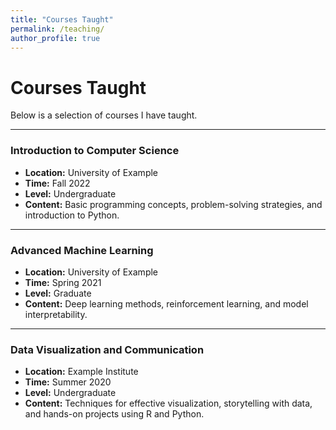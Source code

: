 ```yaml
---
title: "Courses Taught"
permalink: /teaching/
author_profile: true
---
```


# Courses Taught

Below is a selection of courses I have taught.  

---

### Introduction to Computer Science  
- **Location:** University of Example  
- **Time:** Fall 2022  
- **Level:** Undergraduate  
- **Content:** Basic programming concepts, problem-solving strategies, and introduction to Python.

---

### Advanced Machine Learning  
- **Location:** University of Example  
- **Time:** Spring 2021  
- **Level:** Graduate  
- **Content:** Deep learning methods, reinforcement learning, and model interpretability.

---

### Data Visualization and Communication  
- **Location:** Example Institute  
- **Time:** Summer 2020  
- **Level:** Undergraduate  
- **Content:** Techniques for effective visualization, storytelling with data, and hands-on projects using R and Python.
